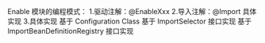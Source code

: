 Enable 模块的编程模式：
1.驱动注解：@EnableXxx
2.导入注解：@Import 具体实现
3.具体实现
基于 Configuration Class
基于 ImportSelector 接口实现
基于 ImportBeanDefinitionRegistry 接口实现